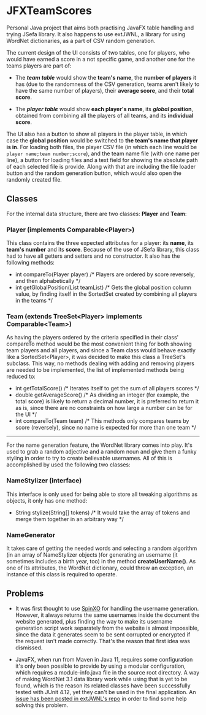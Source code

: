 # JFXTeamScores

Personal Java project that aims both practising JavaFX table handling and
trying JSefa library. It also happens to use extJWNL, a library for using
WordNet dictionaries, as a part of CSV random generation.

The current design of the UI consists of two tables, one for players, who
would have earned a score in a not specific game, and another one for the
teams players are part of:
* The ***team table*** would show the **team's name**, the **number of players**
it has (due to the randomness of the CSV generation, teams aren't likely
to have the same number of players), their **average score**, and 
their **total score**.

* The ***player table*** would show **each player's name**, its ***global* 
position**, obtained from combining all the players of all
teams, and its **individual score**.

The UI also has a button to show all players in the player table, in
which case the **global position** would be switched to **the team's name that
player is in**. For loading both files, the player CSV file (in which
each line would be `player name;team number;score`), and the team name
file (with one name per line), a button for loading files and a text
field for showing the absolute path of each selected file is provide.
Along with that are including the file loader button and the random
generation button, which would also open the randomly created file.

## Classes

For the internal data structure, there are two classes: **Player** and 
**Team**:

### Player (implements Comparable\<Player\>)

This class contains the three expected attributes for a player: its 
**name**, its **team's number** and its **score**. Because of the use
of JSefa library, this class had to have all getters and setters and no
constructor. It also has the following methods:

* int compareTo(Player player) /* Players are ordered by score reversely,
and then alphabetically */
* int getGlobalPosition(List<Team> teamList) /* Gets the global position
column value, by finding itself in the SortedSet created by 
combining all players in the teams */
 
### Team (extends TreeSet\<Player> implements Comparable\<Team\>)
 
As having the players ordered by the criteria specified in their class'
compareTo method would be the most convenient thing for both showing
team players and all players, and since a Team class would behave
exactly like a SortedSet\<Player\>, it was decided to make this class
a TreeSet's subclass. This way, no methods dealing with adding and 
removing players are needed to be implemented, the list of implemented
methods being reduced to:
 
* int getTotalScore() /* Iterates itself to get the sum of all players
scores */
* double getAverageScore() /* As dividing an integer (for example,
the total score) is likely to return a decimal number, 
it is preferred to return it as is, since there are no constraints on
how large a number can be for the UI */
* int compareTo(Team team) /* This methods only compares teams by score
(reversely), since no name is expected for more than one team */

---

For the name generation feature, the WordNet library comes into play.
It's used to grab a random adjective and a random noun and give them
a funky styling in order to try to create believable usernames. All of 
this is accomplished by used the following two classes:

### NameStylizer (interface)

This interface is only used for being able to store all tweaking 
algorithms as objects, it only has one method:

* String stylize(String[] tokens) /* It would take the array of tokens
and merge them together in an arbitrary way */
 
### NameGenerator

It takes care of getting the needed words and selecting a random
algorithm (in an array of NameStylizer objects )for generating an
username (it sometimes includes a birth year, too) in the method
**createUserName()**. As one of its attributes, the WordNet
dictionary, could throw an exception, an instance of this
class is required to operate.

## Problems

* It was first thought to use [SpinXO](http://spinxo.com/) 
for handling the username generation. However, it always returns the same
usernames inside the document the website generated, plus finding the
way to make its username generation script work separately from the website is almost impossible,
since the data it generates seem to be sent corrupted or encrypted if
the request isn't made correctly. That's the reason that first idea
was dismissed.

* JavaFX, when run from Maven in Java 11, requires some configuration
it's only been possible to provide by using a modular configuration,
which requires a module-info.java file in the source root directory.
A way of making WordNet 3.1 data library work while using that is
yet to be found, which is the reason its related classes have been
successfully tested with JUnit 4.12, yet they can't be used in
the final application. An
[issue has been posted in extJWNL's repo](https://github.com/extjwnl/extjwnl/issues/29)
in order to find some help solving this problem.